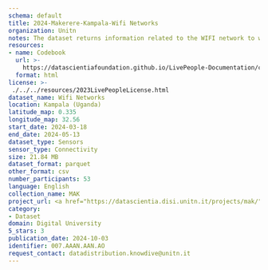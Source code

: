 ```yaml
---
schema: default
title: 2024-Makerere-Kampala-Wifi Networks
organization: Unitn
notes: The dataset returns information related to the WIFI network to which the phone is connected to, if connected will also report the WIFI network id.  It is part of the Makerere data collection, which contains data about the everyday life activities of students coming from Makerere University located in Uganda. The data were collected via questionnaires, data coming from 30 smartphone sensors associated to thousand self-reported annotations over a period of 8 weeks.
resources:
- name: Codebook
  url: >-
    https://datascientiafoundation.github.io/LivePeople-Documentation/codebooks/2024-MAK-Kampala-wifinetworks.html
  format: html
license: >-
 ./../../resources/2023LivePeopleLicense.html
dataset_name: Wifi Networks
location: Kampala (Uganda)
latitude_map: 0.335
longitude_map: 32.56
start_date: 2024-03-18
end_date: 2024-05-13
dataset_type: Sensors
sensor_type: Connectivity
size: 21.84 MB
dataset_format: parquet
other_format: csv
number_participants: 53
language: English
collection_name: MAK
project_url: <a href="https://datascientia.disi.unitn.it/projects/mak/">https://datascientia.disi.unitn.it/projects/mak/</a>
category:
- Dataset
domain: Digital University
5_stars: 3
publication_date: 2024-10-03
identifier: 007.AAAN.AAN.AO
request_contact: datadistribution.knowdive@unitn.it
---
```



